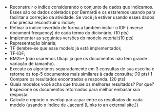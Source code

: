* Reconstruir o índice considerando o conjunto de dados que indicamos. Esses são os dados coletados por Bernardi e os estaremos usando para facilitar a correção da atividade. Se você já estiver usando esses dados não precisa reconstruir o índice;
* Refinar o índice invertido de forma a também incluir o IDF (inverse document frequency) de cada termo do dicionário; (10 pts)
* Implementar as seguintes versões do modelo vetorial:(10 pts)
* Representação binária;
* TF (lembre-se que esse modelo já está implementado);
* TF-IDF;
* BM25* (não usaremos Okapi já que os documentos não tem grande variação de tamanho).
* Execute os algoritmos separadamente em 3 consultas de sua escolha e retorne os top-5 documentos mais similares à cada consulta; (10 pts)
1- Compare os resultados encontrados e responda. (20 pts)
* Quais modelos você acha que trouxe os melhores resultados? Por que? Inspecione os documentos retornados para melhor embasar sua resposta.
* Calcule e reporte o overlap par-a-par entre os resultados de cada modelo (usando o índice de Jaccard (Links to an external site.))
